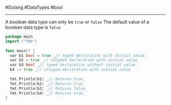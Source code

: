 #Golang #DataTypes #bool 

---

A boolean data type can only be `true` or `false`
The default value of a boolean data type is `false`

```go
package main  
import ("fmt")  
  
func main() {  
  var b1 bool = true _// typed declaration with initial value_  
  var b2 = true _// untyped declaration with initial value_  
  var b3 bool _// typed declaration without initial value_  
  b4 := true _// untyped declaration with initial value_  
  
  fmt.Println(b1) _// Returns true_  
  fmt.Println(b2) _// Returns true_  
  fmt.Println(b3) _// Returns false_  
  fmt.Println(b4) _// Returns true_  
}
```